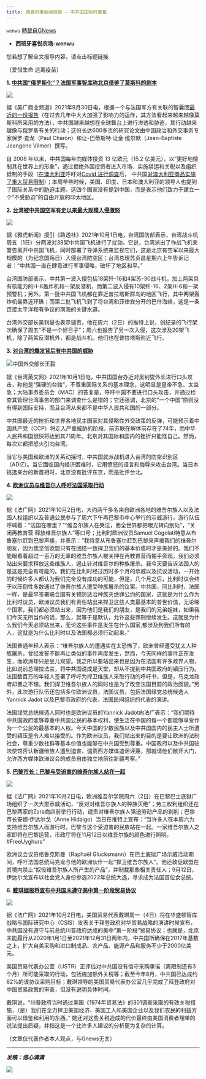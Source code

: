 ```yaml
---
title: 西喜时事新闻简报 — 中共国国际时事篇
---
```

`wenwu` [轉載自GNews](https://gnews.org/zh-hans/1570642/)

- **西班牙喜悦农场-wenwu**


您若想了解全文报导内容，请点击标题链接

（爱惜生命 远离疫苗）

**1. [中共国“俄罗斯化”？法国军事智库称北京借鉴了莫斯科的剧本](https://www.cnbc.com/2021/09/29/french-military-think-tank-warns-of-beijing-russia-like-global-influence-.html?recirc=taboolainternal)**

![](https://assets.gnews.org/wp-content/uploads/2021/10/tempsnip207.png)

据《美广商业频道》2021年9月30日电，根据一个与法国军方有关联的智囊团[最近的一份报告](https://www.irsem.fr/index.html)（在过去几年中大大加强了影响力的运作，其方法看起来越来越像莫斯科所采用的方法），中共国越来越想在全球舞台上进行渗透和胁迫，其行动越来越像与俄罗斯有关的行动；这份长达600多页的研究论文由中国政治和外交事务专家保罗·查龙（Paul Charon）和让-巴蒂斯特·让金·维尔默（Jean-Baptiste Jeangene Vilmer）撰写。

自 2008 年以来，中共国每年向媒体投资 13 亿欧元（15.2 亿美元），以“更好地控制其在世界上的形象”，通过拒绝外国投资者进入市场、实施禁运和关税以及组织抵制的手段（[在澳大利亚](https://www.cnbc.com/2020/12/18/australia-china-trade-disputes-in-2020.html)呼吁对[Covid 进行调查](https://www.cnbc.com/2020/04/19/australia-demands-coronavirus-enquiry-adding-to-pressure-on-china.html)后， 中共国[对澳大利亚商品实施了重大贸易限制](https://www.cnbc.com/2020/12/18/australia-china-trade-disputes-in-2020.html)）；本周早些时候，美国、印度、日本和澳大利亚的领导人也提到了国际关系中的[胁迫](https://www.cnbc.com/2021/09/27/quad-leaders-summit-us-india-japan-australia-statement-on-indo-pacific.html)主题。这四个国家没有提到中国，而是表示他们致力于建立一个“不受胁迫”的自由开放的印太地区。

**2. [台湾被中共国空军有史以来最大规模入侵激怒](https://news.yahoo.com/taiwan-reports-largest-ever-incursion-004014280.html)**

![](https://assets.gnews.org/wp-content/uploads/2021/10/tempsnip208.png)

据《雅虎新闻》援引《路透社》2021年10月1日电，台湾国防部表示，台湾战斗机周五（1日）分两波对38架中共国飞机进行了扰动。它说，台湾派出了作战飞机来警告离开中共国飞机，同时部署了导弹系统来监视它们，这是北京有空军以来最大规模的（为纪念国殇日）入侵台湾防空区；台湾总理苏贞昌星期六上午告诉记者：“中共国一直在肆意进行军事侵略，破坏了地区和平。”

台湾国防部表示，中共第一波入侵包括18架歼-16和4架苏-30战斗机，加上两架具有核能力的H-6轰炸机和一架反潜机，而第二波入侵有10架歼-16、2架H-6和一架预警机；另外，第一批中共国飞机都在靠近普拉塔斯群岛的地区飞行，其中两架轰炸机最靠近环礁；而第二批飞机飞到了将台湾和菲律宾分开的巴什海峡，这是一条连接太平洋和有争议的南海的关键水道。

台湾外交部长吴钊燮也表示谴责，他在周六（2日）的推特上说，创纪录的飞行架次确保了周五“不是一个好日子”；周六也报告了另一次入侵，这次涉及20架飞机，除了两架反潜机外，都是战斗机。他们也在普拉塔斯附近飞行。

**3. [对台湾的爆发背后有中共国的威胁](https://www.taiwannews.com.tw/en/news/4303268)**

![](https://assets.gnews.org/wp-content/uploads/2021/10/tempsnip210.png)中国外交部长王毅

据《台湾英文网》2021年10月1日电，中共国国台办近对吴钊燮外长进行口头攻击，称他是“强硬的台独”，不尊重国际关系的基本理念，这明显是皇帝不急、太监急；大陆事务委员会（MAC）的答复是，呼吁中国不要进行口头攻击，并通过检查其管理台湾事务的部门来调查什么是错的；它还强调，北京的”一个中国”原则没有得到国际支持，而且台湾从来都不是中华人民共和国的一部分。

中共国最近的挫折和世界各地民主国家对其侵略性外交政策的反弹，可能预示着中国共产党（CCP）将走入严重威胁的阶段。前苏联在解体前存在了74年，而中华人民共和国很快将达到其71周年。北京对其国际和国内的挫折只能怪自己。然而，每次它都把怒火引向台湾。

当它与美国和欧洲的关系动摇时，中共国就派战机进入台湾的防空识别区（ADIZ）。当它面临国内经济困难时，它用愤怒的语言和侮辱来攻击台湾。当日本挑选亲台的新首相时，北京没有批评东京，而是批评台北。

**4. [欧洲议员与维吾尔人呼吁法国采取行动](https://www.rfi.fr/cn/%E6%B3%95%E5%9B%BD/20211002-%E6%AC%A7%E6%B4%B2%E8%AE%AE%E5%91%98%E4%B8%8E%E7%BB%B4%E5%90%BE%E5%B0%94%E4%BA%BA%E5%91%BC%E5%90%81%E6%B3%95%E5%9B%BD%E9%87%87%E5%8F%96%E8%A1%8C%E5%8A%A8)**

![](https://assets.gnews.org/wp-content/uploads/2021/10/tempsnip211.png)

据《法广网》2021年10月2日电，大约两千多名来自欧洲各地的维吾尔族人以及法国人权组织以及普通公民参与了周六下午再巴黎市中心举行的示威游行，游行队伍呼喊着：“法国在哪里？”“维吾尔族人在哭泣，而全世界都把眼光转向别处”，“关闭再教育营 释放维吾尔族人”等口号；比利时欧洲议员Samuel Cogolati特意从布鲁塞尔赶到巴黎声援，并表示：“我特意从布鲁塞尔赶到巴黎来声援我们的维吾尔朋友，因为我坚信欧盟只有在团结一致捍卫我们的基本价值时才是美好的。我们不能眼看着超过一百万的无辜的维吾尔族人被关押在再教育营而袖手旁观，我们必须站出来要求释放这些维族人，遏止针对维吾尔的种族屠杀。我今天要告诉法国人的是这是完全有可能的。我们在比利时经过历时多个月的示威以及抗议活动，一开始的时候许多人都认为我们完全没有成功的可能，但是，几个月之后，比利时议会终于以压倒性多数通过了维吾尔族人遭受种族屠杀的议案。中共国，同比利时，法国一样，是最早签署联合国有关预防惩治种族灭绝罪公约的国家，这就是为什么作为比利时议员，欧洲议员我们有责任站出来捍卫这些人类最基本的普世价值，无论哪个国家，我们都必须站出来，因为他们是我们的朋友，是我们的兄弟姐妹，如果我们今天无所当作的话，那么，就等于是默认，允许这些罪刑继续发生。这就是为什么我们今天必须站出来，无论这些事件是发生在什么国家,都涉及到我们所有的人，这就是为什么比利时以及法国都必须行动起来。”

法国普通年轻人表示：“维吾尔族人的遭遇实在太恐怖了，欧洲曾经遭受犹太人种族屠杀，曾经发誓不能再让类似的事件再度发生，然而，今天同样的事件正在发生，而欧洲却只是坐儿观望。我之所以要站出来也是因为在法国有许多政界人物，比如说前总理拉法兰，将中共国说成是天堂，却从不提到中共国政府的镇压行为。法国数百万的年轻人签署了呼吁为捍卫维族人采取行动的呼吁书，但是，马克龙政府却置之不理。我们捍卫维吾尔族人的同时也是为了改变法国目前的政治面貌。”另外，此次游行队伍还包括多位欧洲议员，法国议员，包括法国绿党总统候选人Yannick Jadot 以及巴黎市政府的代表，法国民间组织的代表的演讲。

法国绿党总统候选人同时也是欧洲议员的Yannick Jadot向法广表示：“我们期待中共国政府能够尊重中共国公民的基本权利，使生活在中国的每一个都能够享受作为一个公民的最基本的人权。今天中国的少数民族以及中共国国内的民主人士所遭受的镇压是令人难以接受的。作为欧洲议员，我们站出来的目的是要让欧洲的法制社会，尊重少数社群等基本价值也能够在中共国受到尊重。中国政府以及中共国驻法使馆否认新疆维族人遭到迫害，谴责西方媒体造谣诬蔑，那就请他们敞开大门，允许西方媒体欧洲议会的成员自由独立地前往新疆考察。”

**5. [巴黎市长：巴黎与受迫害的维吾尔族人站在一起](https://www.rfi.fr/cn/%E6%B3%95%E5%9B%BD/20211002-%E5%B7%B4%E9%BB%8E%E5%B8%82%E9%95%BF-%E5%B7%B4%E9%BB%8E%E4%B8%8E%E5%8F%97%E8%BF%AB%E5%AE%B3%E7%9A%84%E7%BB%B4%E5%90%BE%E5%B0%94%E6%97%8F%E4%BA%BA%E7%AB%99%E5%9C%A8%E4%B8%80%E8%B5%B7)**

![](https://assets.gnews.org/wp-content/uploads/2021/10/tempsnip212.png)

据《法广网》2021年10月2日电，欧洲维吾尔学院周六（2日）在巴黎巴士底狱广场组织了一次大型示威活动，“反对对维吾尔族人的种族灭绝”；劳工权利组织还在巴黎两家的Zara商店前举行行动，谴责对维吾尔族人强迫劳动产品的剥削；巴黎市长安娜·伊达尔戈（Anne Hidalgo）当日在推特上宣布：“当许多人在本周六为支持维吾尔族人而游行时，巴黎与这个受迫害的民族站在一起。一家维吾尔族人之家即将在巴黎运营，市政厅将在11月12日以维吾尔族的颜色进行照明。#FreeUyghurs”

欧洲议会议员格鲁克斯曼（Raphaël Glucksmann）在巴士底狱广场示威活动期间，呼吁法国总统马克龙与他的欧洲伙伴一起“捍卫维吾尔族人”。他还敦促欧盟在其境内禁止“奴役维吾尔族人所产生的产品”，并制裁那些相关责任人；9月12日，伊达尔戈宣布以社会党人身份参选2022年总统大选，寻求成为法国首位女总统。

**6. [戴琪据报将宣布中共国未遵守美中第一阶段贸易协议](https://www.rfi.fr/cn/%E7%BB%8F%E8%B4%B8/20211002-%E6%88%B4%E7%90%AA%E6%8D%AE%E6%8A%A5%E5%B0%86%E5%AE%A3%E5%B8%83%E4%B8%AD%E5%9B%BD%E6%9C%AA%E9%81%B5%E5%AE%88%E7%BE%8E%E4%B8%AD%E7%AC%AC%E4%B8%80%E9%98%B6%E6%AE%B5%E8%B4%B8%E6%98%93%E5%8D%8F%E8%AE%AE)**

![](https://assets.gnews.org/wp-content/uploads/2021/10/tempsnip213.png)

据《法广网》2021年10月2日电，美国贸易代表戴琪周一（4日）将在华盛顿智库战略与国际研究中心（CSIS）发表关于拜登政府对华贸易战略的演讲时候宣布，中共国没有遵守与前总统川普政府达成的美中“第一阶段”贸易协议；也就是，北京未能履行从2020年1月1日至2021年12月31日两年内，中共国所确保在2017年基数之上，扩大自美采购和进口制成品、农产品、能源产品和服务不少于2000亿美元。

美国贸易代表办公室（USTR）正评估对中共国没有信守采购承诺（离限制还有3个月）所可能采取的行动，包括施加额外关税等；截至今年8月，中共国已达成约62%的该协议采购目标；戴琪领导的美国贸易代表办公室几乎完成了拜登政府对中国贸易政策的审查，但没有说明具体时间。

戴琪说，“川普政府当时通过美国《1974年贸易法》的301调查采取的有效关税措施，（是）我们在全力捍卫美国经济、美国工人和美国企业以及我们农民的利益方面可以借鉴和利用的东西。” 她还对这些关税造成的代价最终由美国消费者埋单的说法提出质疑，并指这是一个比许多人建议的分析更为复杂的计算。

（文章仅代表作者本人观点，与Gnews无关）

* * *

***发稿：信心满满***

![](https://assets.gnews.org/wp-content/uploads/2021/10/GNEWS_CH.-1.jpeg)
